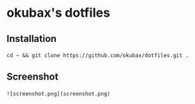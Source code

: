 # okubax's dotfiles

## Installation

	cd ~ && git clone https://github.com/okubax/dotfiles.git .


## Screenshot

	![screenshot.png](screenshot.png)

